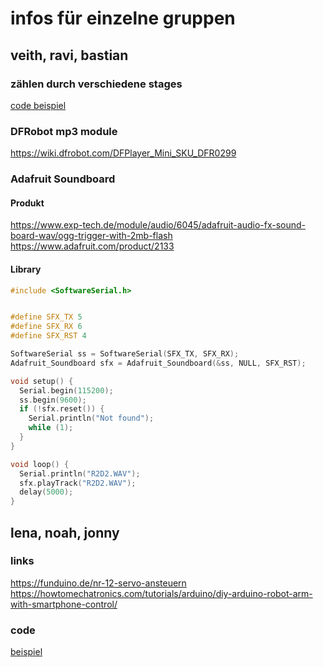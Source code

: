 # infos für einzelne gruppen

## veith, ravi, bastian

### zählen durch verschiedene stages

[code beispiel](./../beispielDateien/tickerCount)

### DFRobot mp3 module

https://wiki.dfrobot.com/DFPlayer_Mini_SKU_DFR0299

### Adafruit Soundboard

#### Produkt

https://www.exp-tech.de/module/audio/6045/adafruit-audio-fx-sound-board-wav/ogg-trigger-with-2mb-flash
https://www.adafruit.com/product/2133

#### Library

```c
#include <SoftwareSerial.h>


#define SFX_TX 5
#define SFX_RX 6
#define SFX_RST 4

SoftwareSerial ss = SoftwareSerial(SFX_TX, SFX_RX);
Adafruit_Soundboard sfx = Adafruit_Soundboard(&ss, NULL, SFX_RST);

void setup() {
  Serial.begin(115200);
  ss.begin(9600);
  if (!sfx.reset()) {
    Serial.println("Not found");
    while (1);
  }
}

void loop() {
  Serial.println("R2D2.WAV");
  sfx.playTrack("R2D2.WAV");
  delay(5000);
}
```

## lena, noah, jonny

### links

https://funduino.de/nr-12-servo-ansteuern
https://howtomechatronics.com/tutorials/arduino/diy-arduino-robot-arm-with-smartphone-control/

### code

[beispiel](./../beispielDateien/servoSensor)
